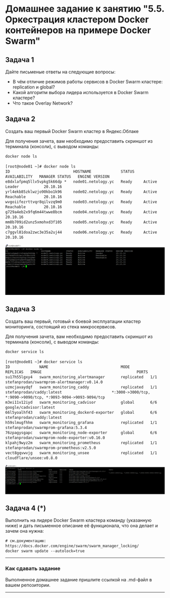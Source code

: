 # Домашнее задание к занятию "5.5. Оркестрация кластером Docker контейнеров на примере Docker Swarm"

## Задача 1

Дайте письменые ответы на следующие вопросы:

- В чём отличие режимов работы сервисов в Docker Swarm кластере: replication и global?
- Какой алгоритм выбора лидера используется в Docker Swarm кластере?
- Что такое Overlay Network?

## Задача 2

Создать ваш первый Docker Swarm кластер в Яндекс.Облаке

Для получения зачета, вам необходимо предоставить скриншот из терминала (консоли), с выводом команды:
```
docker node ls

[root@node01 ~]# docker node ls
ID                            HOSTNAME             STATUS    AVAILABILITY   MANAGER STATUS   ENGINE VERSION
e8dxlafpmq5llv5vpkg5k66dp *   node01.netology.yc   Ready     Active         Leader           20.10.16
yrl4ekb85zklwzjo90kbo1k96     node02.netology.yc   Ready     Active         Reachable        20.10.16
wvgoiifezrttvqr8qilvzq9m0     node03.netology.yc   Ready     Active         Reachable        20.10.16
g729a4eb2x9fq6m44twwe8bcm     node04.netology.yc   Ready     Active                          20.10.16
mm8b709id2unz5xmohxd3f105     node05.netology.yc   Ready     Active                          20.10.16
c7ggvl81doa2zwc3e35a2uj44     node06.netology.yc   Ready     Active                          20.10.16
```
![](img/05-virt-05-docker-swarm_1.PNG)

## Задача 3

Создать ваш первый, готовый к боевой эксплуатации кластер мониторинга, состоящий из стека микросервисов.

Для получения зачета, вам необходимо предоставить скриншот из терминала (консоли), с выводом команды:
```
docker service ls

[root@node01 ~]# docker service ls
ID             NAME                                MODE         REPLICAS   IMAGE                                          PORTS
su17h55lgxy4   swarm_monitoring_alertmanager       replicated   1/1        stefanprodan/swarmprom-alertmanager:v0.14.0
uzmcjavaydqf   swarm_monitoring_caddy              replicated   1/1        stefanprodan/caddy:latest                      *:3000->3000/tcp, *:9090->9090/tcp, *:9093-9094->9093-9094/tcp
m3ei11v12iyd   swarm_monitoring_cadvisor           global       6/6        google/cadvisor:latest
66l5yoalhf43   swarm_monitoring_dockerd-exporter   global       6/6        stefanprodan/caddy:latest
h59slmugfhhm   swarm_monitoring_grafana            replicated   1/1        stefanprodan/swarmprom-grafana:5.3.4
76zpagysgapc   swarm_monitoring_node-exporter      global       6/6        stefanprodan/swarmprom-node-exporter:v0.16.0
klpahj9wyz2m   swarm_monitoring_prometheus         replicated   1/1        stefanprodan/swarmprom-prometheus:v2.5.0
vect8gqvwvjg   swarm_monitoring_unsee              replicated   1/1        cloudflare/unsee:v0.8.0
```

![](img/05-virt-05-docker-swarm_2.PNG)

## Задача 4 (*)

Выполнить на лидере Docker Swarm кластера команду (указанную ниже) и дать письменное описание её функционала, что она делает и зачем она нужна:
```
# см.документацию: https://docs.docker.com/engine/swarm/swarm_manager_locking/
docker swarm update --autolock=true
```


---

### Как cдавать задание

Выполненное домашнее задание пришлите ссылкой на .md-файл в вашем репозитории.

---